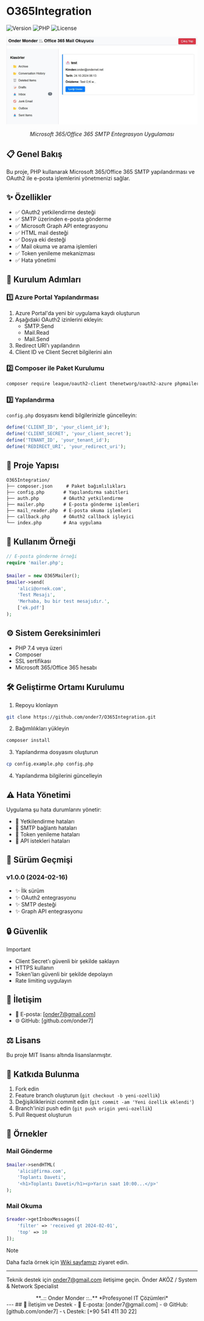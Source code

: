 # O365Integration

![Version](https://img.shields.io/badge/versiyon-1.0.0-blue)
![PHP](https://img.shields.io/badge/PHP-7.4+-green)
![License](https://img.shields.io/badge/lisans-MIT-orange)

<div align="center">

![O365Integration Logo](images/screenshot.png)

*Microsoft 365/Office 365 SMTP Entegrasyon Uygulaması*

</div>

## 📋 Genel Bakış
Bu proje, PHP kullanarak Microsoft 365/Office 365 SMTP yapılandırması ve OAuth2 ile e-posta işlemlerini yönetmenizi sağlar.

## ✨ Özellikler
- ✅ OAuth2 yetkilendirme desteği
- ✅ SMTP üzerinden e-posta gönderme
- ✅ Microsoft Graph API entegrasyonu
- ✅ HTML mail desteği
- ✅ Dosya eki desteği
- ✅ Mail okuma ve arama işlemleri
- ✅ Token yenileme mekanizması
- ✅ Hata yönetimi

## 🚀 Kurulum Adımları

### 1️⃣ Azure Portal Yapılandırması
1. Azure Portal'da yeni bir uygulama kaydı oluşturun
2. Aşağıdaki OAuth2 izinlerini ekleyin:
   - SMTP.Send
   - Mail.Read
   - Mail.Send
3. Redirect URI'ı yapılandırın
4. Client ID ve Client Secret bilgilerini alın

### 2️⃣ Composer ile Paket Kurulumu
```bash
composer require league/oauth2-client thenetworg/oauth2-azure phpmailer/phpmailer
```

### 3️⃣ Yapılandırma
`config.php` dosyasını kendi bilgilerinizle güncelleyin:
```php
define('CLIENT_ID', 'your_client_id');
define('CLIENT_SECRET', 'your_client_secret');
define('TENANT_ID', 'your_tenant_id');
define('REDIRECT_URI', 'your_redirect_uri');
```

## 📁 Proje Yapısı

```
O365Integration/
├── composer.json     # Paket bağımlılıkları
├── config.php       # Yapılandırma sabitleri
├── auth.php         # OAuth2 yetkilendirme
├── mailer.php       # E-posta gönderme işlemleri
├── mail_reader.php  # E-posta okuma işlemleri
├── callback.php     # OAuth2 callback işleyici
└── index.php        # Ana uygulama
```

## 📖 Kullanım Örneği

```php
// E-posta gönderme örneği
require 'mailer.php';

$mailer = new O365Mailer();
$mailer->send(
    'alici@ornek.com',
    'Test Mesajı',
    'Merhaba, bu bir test mesajıdır.',
    ['ek.pdf']
);
```

## ⚙️ Sistem Gereksinimleri
- PHP 7.4 veya üzeri
- Composer
- SSL sertifikası
- Microsoft 365/Office 365 hesabı

## 🛠️ Geliştirme Ortamı Kurulumu
1. Repoyu klonlayın
```bash
git clone https://github.com/onder7/O365Integration.git
```

2. Bağımlılıkları yükleyin
```bash
composer install
```

3. Yapılandırma dosyasını oluşturun
```bash
cp config.example.php config.php
```

4. Yapılandırma bilgilerini güncelleyin

## ⚠️ Hata Yönetimi
Uygulama şu hata durumlarını yönetir:
- 🔴 Yetkilendirme hataları
- 🔴 SMTP bağlantı hataları
- 🔴 Token yenileme hataları
- 🔴 API istekleri hataları

## 📝 Sürüm Geçmişi

### v1.0.0 (2024-02-16)
- ✨ İlk sürüm
- ✨ OAuth2 entegrasyonu
- ✨ SMTP desteği
- ✨ Graph API entegrasyonu

## 🔒 Güvenlik
> [!IMPORTANT]
> - Client Secret'ı güvenli bir şekilde saklayın
> - HTTPS kullanın
> - Token'ları güvenli bir şekilde depolayın
> - Rate limiting uygulayın

## 📱 İletişim
- 📧 E-posta: [onder7@gmail.com]
- 🌐 GitHub: [github.com/onder7]

## ⚖️ Lisans
Bu proje MIT lisansı altında lisanslanmıştır.

## 👥 Katkıda Bulunma
1. Fork edin
2. Feature branch oluşturun (`git checkout -b yeni-ozellik`)
3. Değişikliklerinizi commit edin (`git commit -am 'Yeni özellik eklendi'`)
4. Branch'inizi push edin (`git push origin yeni-ozellik`)
5. Pull Request oluşturun

## 🌟 Örnekler

### Mail Gönderme
```php
$mailer->sendHTML(
    'alici@firma.com',
    'Toplantı Daveti',
    '<h1>Toplantı Daveti</h1><p>Yarın saat 10:00...</p>'
);
```

### Mail Okuma
```php
$reader->getInboxMessages([
    'filter' => 'received gt 2024-02-01',
    'top' => 10
]);
```

> [!NOTE]
> Daha fazla örnek için [Wiki sayfamızı](https://github.com/onder7/O365Integration/wiki) ziyaret edin.

---

Teknik destek için onder7@gmail.com iletişime geçin.
Önder AKÖZ / System & Network Specialist
<div align="center">
**..:: Onder Monder ::..**
*Profesyonel IT Çözümleri*
</div>
---
## 📱 İletişim ve Destek
- 📧 E-posta: [onder7@gmail.com]
- 🌐 GitHub: [github.com/onder7]
- 📞 Destek: [+90 541 411 30 22]
